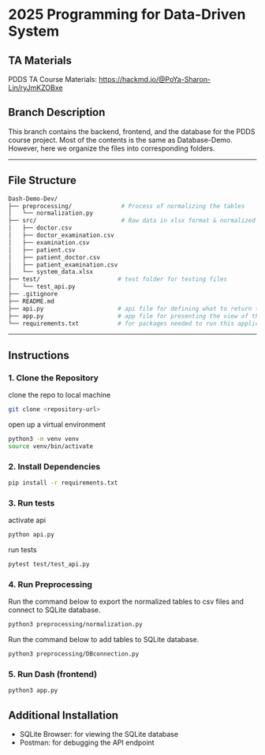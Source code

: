 # 2025 Programming for Data-Driven System 

## TA Materials
PDDS TA Course Materials: https://hackmd.io/@PoYa-Sharon-Lin/ryJmKZOBxe 

## Branch Description 
This branch contains the backend, frontend, and the database for the PDDS course project.
Most of the contents is the same as Database-Demo. 
However, here we organize the files into corresponding folders. 

---

## File Structure 
```bash
Dash-Demo-Dev/
├── preprocessing/              # Process of normalizing the tables 
│   └── normalization.py
├── src/                        # Raw data in xlsx format & normalized tables 
│   ├── doctor.csv
│   ├── doctor_examination.csv
│   ├── examination.csv
│   ├── patient.csv
│   ├── patient_doctor.csv
│   ├── patient_examination.csv
│   └── system_data.xlsx
├── test/                      # test folder for testing files  
│   └── test_api.py
├── .gitignore
├── README.md
├── api.py                     # api file for defining what to return to what endpoint (URL) of  the webpage
├── app.py                     # app file for presenting the view of the webpage 
└── requirements.txt           # for packages needed to run this application 
```
---

## Instructions 

### 1. Clone the Repository
clone the repo to local machine
```bash
git clone <repository-url>
```

open up a virtual environment
```bash
python3 -m venv venv
source venv/bin/activate
```

### 2. Install Dependencies
```bash
pip install -r requirements.txt
```

### 3. Run tests 
activate api
```bash
python api.py
```

run tests 
```bash
pytest test/test_api.py
```


### 4. Run Preprocessing 
Run the command below to export the normalized tables to csv files and connect to SQLite database.

```bash
python3 preprocessing/normalization.py
```

Run the command below to add tables to SQLite database.
```bash
python3 preprocessing/DBconnection.py
```

### 5. Run Dash (frontend)
```bash
python3 app.py
```

## Additional Installation 

- SQLite Browser: for viewing the SQLite database
- Postman: for debugging the API endpoint

